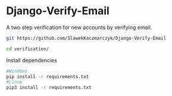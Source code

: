 # Django-Verify-Email
A two step verification for new accounts by verifying email.

```bash
git https://github.com/SlawekKaczmarczyk/Django-Verify-Email
```

```bash 
cd verification/
```

Install dependencies
```bash
#Windows
pip install -r requirements.txt
#Linux
pip3 install -r requirements.txt
